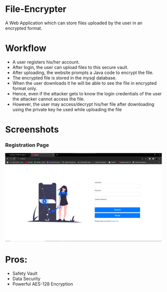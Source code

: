 # File-Encrypter
 A Web Application which can store files uploaded by the user in an encrypted format.

<h1>Workflow</h1>
<ul>
 <li>A user registers his/her account.</li>
 <li>After login, the user can upload files to this secure vault.</li>
 <li>After uploading, the website prompts a Java code to encrypt the file.</li>
 <li>The encrypted file is stored in the mysql database.</li>
 <li>When the user downloads it he will be able to see the file in encrypted format only.</li>
 <li>Hence, even if the attacker gets to know the login credentials of the user the attacker cannot access the file.</li>
 <li>However, the user may access/decrypt his/her file after downloading using the private key he used while uploading the file</li>
</ul>

<h1>Screenshots</h1>
<h3>Registration Page</h3>
 <img src="https://github.com/Archisman-13/File-Encrypter/blob/main/uploads/Registration.png">
 
 <h1>Pros:</h1>
 <ul>
  <li>Safety Vault</li>
  <li>Data Security</li>
  <li>Powerful AES-128 Encryption</li>
 </ul>
